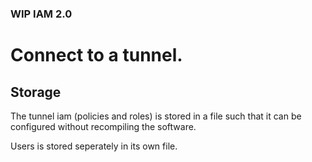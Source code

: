 ### WIP IAM 2.0

# Connect to a tunnel.

## Storage

The tunnel iam (policies and roles) is stored in a file such that it can be configured without recompiling the software.

Users is stored seperately in its own file.
